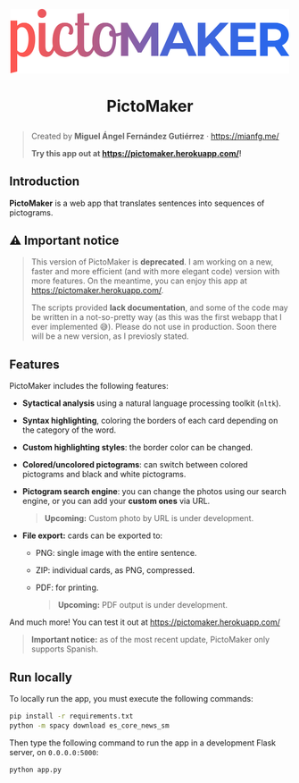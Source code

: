 <p align="center">
    <img src="./static/img/logos/logo-dark.png" width="500px">
</p>

<h1 align="center"><p align="center">PictoMaker</h1></h1>

> Created by **Miguel Ángel Fernández Gutiérrez** · <https://mianfg.me/> 
> 
> **Try this app out at <https://pictomaker.herokuapp.com/>!**

## Introduction

**PictoMaker** is a web app that translates sentences into sequences of pictograms.

## ⚠️ Important notice

> This version of PictoMaker is **deprecated**. I am working on a new, faster and more efficient (and with more elegant code) version with more features. On the meantime, you can enjoy this app at <https://pictomaker.herokuapp.com/>.
> 
> The scripts provided **lack documentation**, and some of the code may be written in a not-so-pretty way (as this was the first webapp that I ever implemented 😅). Please do not use in production. Soon there will be a new version, as I previosly stated.

## Features

PictoMaker includes the following features:

* **Sytactical analysis** using a natural language processing toolkit (`nltk`).

* **Syntax highlighting**, coloring the borders of each card depending on the category of the word.

* **Custom highlighting styles**: the border color can be changed.

* **Colored/uncolored pictograms**: can switch between colored pictograms and black and white pictograms.

* **Pictogram search engine**: you can change the photos using our search engine, or you can add your **custom ones** via URL.

  > **Upcoming:** Custom photo by URL is under development.

* **File export:** cards can be exported to:
  
  * PNG: single image with the entire sentence.
  
  * ZIP: individual cards, as PNG, compressed.
  
  * PDF: for printing.
  
    > **Upcoming:** PDF output is under development.

And much more! You can test it out at <https://pictomaker.herokuapp.com/>

> **Important notice:** as of the most recent update, PictoMaker only supports Spanish.

## Run locally

To locally run the app, you must execute the following commands:

```bash
pip install -r requirements.txt
python -m spacy download es_core_news_sm
```

Then type the following command to run the app in a development Flask server, on `0.0.0.0:5000`:

```bash
python app.py
```
